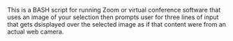 This is a BASH script for running Zoom or virtual conference software that uses an image of your selection then prompts user for three lines of input that gets dsisplayed over the selected image as if that content were from an actual web camera.
